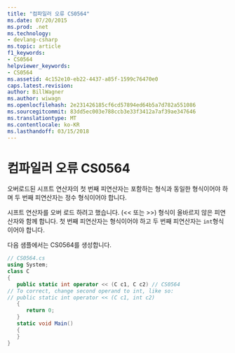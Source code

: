 ```yaml
---
title: "컴파일러 오류 CS0564"
ms.date: 07/20/2015
ms.prod: .net
ms.technology:
- devlang-csharp
ms.topic: article
f1_keywords:
- CS0564
helpviewer_keywords:
- CS0564
ms.assetid: 4c152e10-eb22-4437-a85f-1599c76470e0
caps.latest.revision: 
author: BillWagner
ms.author: wiwagn
ms.openlocfilehash: 2e231426185cf6cd57894ed64b5a7d782a551086
ms.sourcegitcommit: 83dd5ec003e788ccb3e33f3412a7af39ae347646
ms.translationtype: MT
ms.contentlocale: ko-KR
ms.lasthandoff: 03/15/2018
---
```

# <a name="compiler-error-cs0564"></a>컴파일러 오류 CS0564
오버로드된 시프트 연산자의 첫 번째 피연산자는 포함하는 형식과 동일한 형식이어야 하며 두 번째 피연산자는 정수 형식이어야 합니다.  
  
 시프트 연산자를 오버 로드 하려고 했습니다. (<\< 또는 >>) 형식이 올바르지 않은 피연산자와 함께 합니다. 첫 번째 피연산자는 형식이어야 하고 두 번째 피연산자는 `int`형식이어야 합니다.  
  
 다음 샘플에서는 CS0564를 생성합니다.  
  
```csharp  
// CS0564.cs  
using System;  
class C  
{  
   public static int operator << (C c1, C c2) // CS0564  
// To correct, change second operand to int, like so:  
// public static int operator << (C c1, int c2)  
   {  
      return 0;  
   }  
   static void Main()   
   {  
   }  
}  
```
